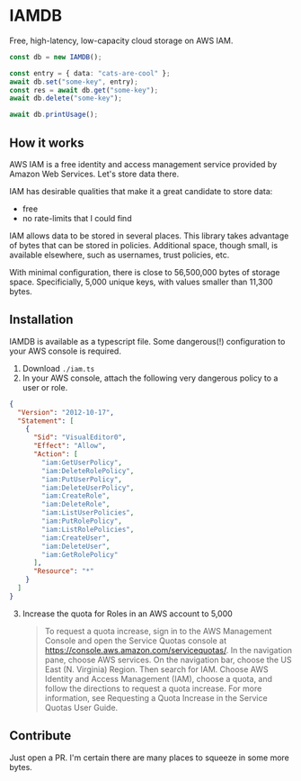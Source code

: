 # IAMDB

Free, high-latency, low-capacity cloud storage on AWS IAM.

```typescript
const db = new IAMDB();

const entry = { data: "cats-are-cool" };
await db.set("some-key", entry);
const res = await db.get("some-key");
await db.delete("some-key");

await db.printUsage();
```

## How it works

AWS IAM is a free identity and access management service provided by Amazon Web Services. Let's store data there.

IAM has desirable qualities that make it a great candidate to store data:

- free
- no rate-limits that I could find

IAM allows data to be stored in several places. This library takes advantage of bytes that can be stored in policies. Additional space, though small, is available elsewhere, such as usernames, trust policies, etc.

With minimal configuration, there is close to 56,500,000 bytes of storage space. Specificially, 5,000 unique keys, with values smaller than 11,300 bytes.

## Installation

IAMDB is available as a typescript file. Some dangerous(!) configuration to your AWS console is required.

1. Download `./iam.ts`
2. In your AWS console, attach the following very dangerous policy to a user or role.

```json
{
  "Version": "2012-10-17",
  "Statement": [
    {
      "Sid": "VisualEditor0",
      "Effect": "Allow",
      "Action": [
        "iam:GetUserPolicy",
        "iam:DeleteRolePolicy",
        "iam:PutUserPolicy",
        "iam:DeleteUserPolicy",
        "iam:CreateRole",
        "iam:DeleteRole",
        "iam:ListUserPolicies",
        "iam:PutRolePolicy",
        "iam:ListRolePolicies",
        "iam:CreateUser",
        "iam:DeleteUser",
        "iam:GetRolePolicy"
      ],
      "Resource": "*"
    }
  ]
}
```

3. Increase the quota for Roles in an AWS account to 5,000
   > To request a quota increase, sign in to the AWS Management Console and open the Service Quotas console at https://console.aws.amazon.com/servicequotas/. In the navigation pane, choose AWS services. On the navigation bar, choose the US East (N. Virginia) Region. Then search for IAM. Choose AWS Identity and Access Management (IAM), choose a quota, and follow the directions to request a quota increase. For more information, see Requesting a Quota Increase in the Service Quotas User Guide.

## Contribute

Just open a PR. I'm certain there are many places to squeeze in some more bytes.
